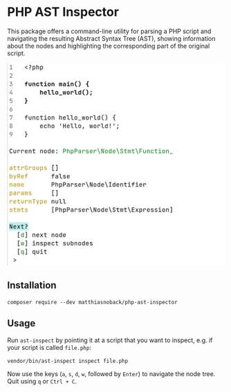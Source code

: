 # PHP AST Inspector

This package offers a command-line utility for parsing a PHP script and navigating the resulting Abstract Syntax Tree (AST), showing information about the nodes and highlighting the corresponding part of the original script.

![Example output](docs/screenshot.png)

## Installation

```
composer require --dev matthiasnoback/php-ast-inspector
```

## Usage

Run `ast-inspect` by pointing it at a script that you want to inspect, e.g. if your script is called `file.php`:

```
vendor/bin/ast-inspect inspect file.php
```

Now use the keys (`a`, `s`, `d`, `w`, followed by `Enter`) to navigate the node tree. Quit using `q` or `Ctrl + C`.
